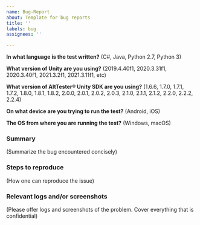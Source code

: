 ```yaml
---
name: Bug-Report
about: Template for bug reports
title: ''
labels: bug
assignees: ''

---
```


**In what language is the test written?** 
(C#, Java, Python 2.7, Python 3)

**What version of Unity are you using?**
(2019.4.40f1, 2020.3.31f1, 2020.3.40f1, 2021.3.2f1, 2021.3.11f1, etc)

**What version of AltTester® Unity SDK are you using?**
(1.6.6, 1.7.0, 1.7.1, 1.7.2, 1.8.0, 1.8.1, 1.8.2, 2.0.0, 2.0.1, 2.0.2, 2.0.3, 2.1.0, 2.1.1, 2.1.2, 2.2.0, 2.2.2, 2.2.4)

**On what device are you trying to run the test?**
(Android, iOS)

**The OS from where you are running the test?**
(Windows, macOS)


### Summary

(Summarize the bug encountered concisely)


### Steps to reproduce

(How one can reproduce the issue)


### Relevant logs and/or screenshots

(Please offer logs and screenshots of the problem. Cover everything that is confidential)

